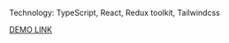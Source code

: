Technology: TypeScript, React, Redux toolkit, Tailwindcss

[DEMO LINK](https://dmytrit.github.io/react-ts-todo-list/)
